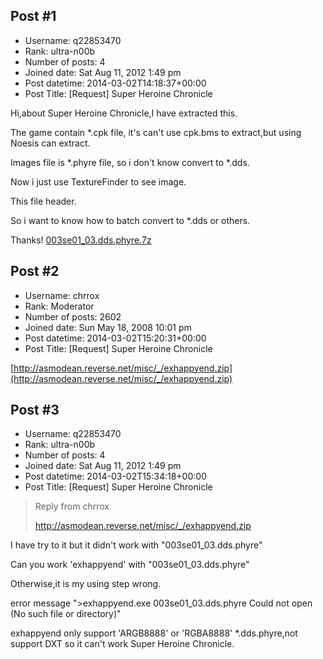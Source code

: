 ## Post #1
- Username: q22853470
- Rank: ultra-n00b
- Number of posts: 4
- Joined date: Sat Aug 11, 2012 1:49 pm
- Post datetime: 2014-03-02T14:18:37+00:00
- Post Title: [Request] Super Heroine Chronicle

Hi,about Super Heroine Chronicle,I have extracted this.

The game contain *.cpk file, it's can't use cpk.bms to extract,but using Noesis can extract.

Images file is *.phyre file, so i don't know convert to *.dds.

Now i just use TextureFinder to see image.


This file header.


So i want to know how to batch convert to *.dds or others.

Thanks! 
[003se01_03.dds.phyre.7z](https://xentaxbackup.github.io/file/7059_003se01_03.dds.phyre.7z)
## Post #2
- Username: chrrox
- Rank: Moderator
- Number of posts: 2602
- Joined date: Sun May 18, 2008 10:01 pm
- Post datetime: 2014-03-02T15:20:31+00:00
- Post Title: [Request] Super Heroine Chronicle

[http://asmodean.reverse.net/misc/_/exhappyend.zip](http://asmodean.reverse.net/misc/_/exhappyend.zip)
## Post #3
- Username: q22853470
- Rank: ultra-n00b
- Number of posts: 4
- Joined date: Sat Aug 11, 2012 1:49 pm
- Post datetime: 2014-03-02T15:34:18+00:00
- Post Title: [Request] Super Heroine Chronicle

> Reply from chrrox
>
> http://asmodean.reverse.net/misc/_/exhappyend.zip

I have try to it but it didn't work with "003se01_03.dds.phyre"

Can you work 'exhappyend' with "003se01_03.dds.phyre"

Otherwise,it is my using step wrong.

error message
">exhappyend.exe 003se01_03.dds.phyre
Could not open  (No such file or directory)"

exhappyend only support 'ARGB8888' or 'RGBA8888' *.dds.phyre,not support DXT
so it can't work Super Heroine Chronicle.
